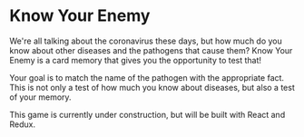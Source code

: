 # Know Your Enemy

We're all talking about the coronavirus these days, but how much do you know about other diseases and the pathogens that cause them? Know Your Enemy is a card memory that gives you the opportunity to test that!

Your goal is to match the name of the pathogen with the appropriate fact. This is not only a test of how much you know about diseases, but also a test of your memory.


This game is currently under construction, but will be built with React and Redux.
